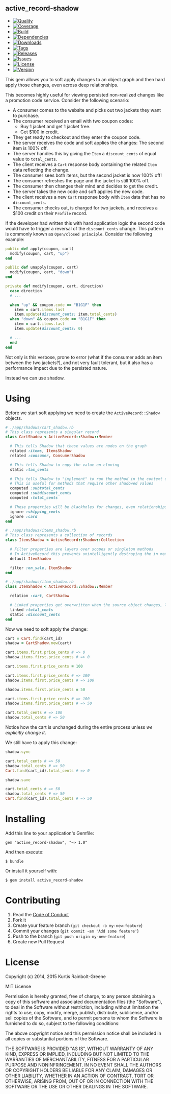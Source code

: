 active_record-shadow
--------------------

  - [![Quality](http://img.shields.io/codeclimate/github/laurelandwolf/active_record-shadow.gem.svg?style=flat-square)](https://codeclimate.com/github/laurelandwolf/active_record-shadow.gem)
  - [![Coverage](http://img.shields.io/codeclimate/coverage/github/laurelandwolf/active_record-shadow.gem.svg?style=flat-square)](https://codeclimate.com/github/laurelandwolf/active_record-shadow.gem)
  - [![Build](http://img.shields.io/travis-ci/laurelandwolf/active_record-shadow.gem.svg?style=flat-square)](https://travis-ci.org/laurelandwolf/active_record-shadow.gem)
  - [![Dependencies](http://img.shields.io/gemnasium/laurelandwolf/active_record-shadow.gem.svg?style=flat-square)](https://gemnasium.com/laurelandwolf/active_record-shadow.gem)
  - [![Downloads](http://img.shields.io/gem/dtv/shadow.svg?style=flat-square)](https://rubygems.org/gems/shadow)
  - [![Tags](http://img.shields.io/github/tag/laurelandwolf/active_record-shadow.gem.svg?style=flat-square)](http://github.com/laurelandwolf/active_record-shadow.gem/tags)
  - [![Releases](http://img.shields.io/github/release/laurelandwolf/active_record-shadow.gem.svg?style=flat-square)](http://github.com/laurelandwolf/active_record-shadow.gem/releases)
  - [![Issues](http://img.shields.io/github/issues/laurelandwolf/active_record-shadow.gem.svg?style=flat-square)](http://github.com/laurelandwolf/active_record-shadow.gem/issues)
  - [![License](http://img.shields.io/badge/license-MIT-brightgreen.svg?style=flat-square)](http://opensource.org/licenses/MIT)
  - [![Version](http://img.shields.io/gem/v/active_record-shadow.svg?style=flat-square)](https://rubygems.org/gems/active_record-shadow)


This gem allows you to soft apply changes to an object graph and then hard apply those changes, even across deep relationships.

This becomes highly useful for viewing persisted non-realized changes like a promotion code service. Consider the following scenario:

  - A consumer comes to the website and picks out two jackets they want to purchase.
  - The consumer received an email with two coupon codes:
    - Buy 1 jacket and get 1 jacket free.
    - Get $100 in credit.
  - They get ready to checkout and they enter the coupon code.
  - The server receives the code and soft applies the changes: The second item is 100% off.
  - The server handles this by giving the `Item` a `discount_cents` of equal value to `total_cents`.
  - The client receives a `Cart` response body containing the related `Item` data reflecting the change.
  - The consumer sees both items, but the second jacket is now 100% off!
  - The consumer refreshes the page and the jacket is still 100% off.
  - The consumer then changes their mind and decides to get the credit.
  - The server takes the new code and soft applies the new code.
  - The client receives a new `Cart` response body with `Item` data that has no `discount_cents`.
  - The consumer checks out, is charged for two jackets, and receives a $100 credit on their `Profile` record.

If the developer had written this with hard application logic the second code would have to trigger a reversal of the `discount_cents` change. This pattern is commonly known as `Open/closed principle`. Consider the following example:


``` ruby
public def apply(coupon, cart)
  modify(coupon, cart, "up")
end

public def unapply(coupon, cart)
  modify(coupon, cart, "down")
end

private def modify(coupon, cart, direction)
  case direction
  # ...

  when "up" && coupon.code == "B1G1F" then
    item = cart.items.last
    item.update(discount_cents: item.total_cents)
  when "down" && coupon.code == "B1G1F" then
    item = cart.items.last
    item.update(discount_cents: 0)

  # ...
  end
end
```

Not only is this verbose, prone to error (what if the consumer adds an item between the two jackets?), and not very fault tolerant, but it also has a performance impact due to the persisted nature.

Instead we can use shadow.


Using
=====

Before we start soft applying we need to create the `ActiveRecord::Shadow` objects.

``` ruby
# ./app/shadows/cart_shadow.rb
# This class represents a singular record
class CartShadow < ActiveRecord::Shadow::Member

  # This tells Shadow that these values are nodes on the graph
  related :items, ItemsShadow
  related :consumer, ConsumerShadow

  # This tells Shadow to copy the value on cloning
  static :tax_cents

  # This tells Shadow to "implement" to run the method in the context of the shadow
  # This is useful for methods that require other shadowed values
  computed :subtotal_cents
  computed :subdiscount_cents
  computed :total_cents

  # These properties will be blackholes for changes, even relationships
  ignore :shipping_cents
  ignore :card
end

# ./app/shadows/items_shadow.rb
# This class represents a collection of records
class ItemsShadow < ActiveRecord::Shadow::Collection

  # Filter properties are layers over scopes or singleton methods
  # In ActiveRecord this prevents unintelligently destroying the in memory representation
  default ItemShadow

  filter :on_sale, ItemShadow
end

# ./app/shadows/item_shadow.rb
class ItemShadow < ActiveRecord::Shadow::Member

  relation :cart, CartShadow

  # Linked properties get overwritten when the source object changes, like in the case of migrations
  linked :total_cents
  static :discount_cents
end
```

Now we need to soft apply the change:

``` ruby
cart = Cart.find(cart_id)
shadow = CartShadow.new(cart)

cart.items.first.price_cents # => 0
shadow.items.first.price_cents # => 0

cart.items.first.price_cents = 100

cart.items.first.price_cents # => 100
shadow.items.first.price_cents # => 100

shadow.items.first.price_cents = 50

cart.items.first.price_cents # => 100
shadow.items.first.price_cents # => 50

cart.total_cents # => 100
shadow.total_cents # => 50
```

Notice how the cart is unchanged during the entire process unless *we explicitly change it*.

We still have to apply this change:

``` ruby
shadow.sync

cart.total_cents # => 50
shadow.total_cents # => 50
Cart.find(cart_id).total_cents # => 0

shadow.save

cart.total_cents # => 50
shadow.total_cents # => 50
Cart.find(cart_id).total_cents # => 50
```


Installing
==========

Add this line to your application's Gemfile:

    gem "active_record-shadow", "~> 1.0"

And then execute:

    $ bundle

Or install it yourself with:

    $ gem install active_record-shadow


Contributing
============

  1. Read the [Code of Conduct](/CONDUCT.md)
  2. Fork it
  3. Create your feature branch (`git checkout -b my-new-feature`)
  4. Commit your changes (`git commit -am 'Add some feature'`)
  5. Push to the branch (`git push origin my-new-feature`)
  6. Create new Pull Request


License
=======

Copyright (c) 2014, 2015 Kurtis Rainbolt-Greene

MIT License

Permission is hereby granted, free of charge, to any person obtaining
a copy of this software and associated documentation files (the
"Software"), to deal in the Software without restriction, including
without limitation the rights to use, copy, modify, merge, publish,
distribute, sublicense, and/or sell copies of the Software, and to
permit persons to whom the Software is furnished to do so, subject to
the following conditions:

The above copyright notice and this permission notice shall be
included in all copies or substantial portions of the Software.

THE SOFTWARE IS PROVIDED "AS IS", WITHOUT WARRANTY OF ANY KIND,
EXPRESS OR IMPLIED, INCLUDING BUT NOT LIMITED TO THE WARRANTIES OF
MERCHANTABILITY, FITNESS FOR A PARTICULAR PURPOSE AND
NONINFRINGEMENT. IN NO EVENT SHALL THE AUTHORS OR COPYRIGHT HOLDERS BE
LIABLE FOR ANY CLAIM, DAMAGES OR OTHER LIABILITY, WHETHER IN AN ACTION
OF CONTRACT, TORT OR OTHERWISE, ARISING FROM, OUT OF OR IN CONNECTION
WITH THE SOFTWARE OR THE USE OR OTHER DEALINGS IN THE SOFTWARE.
